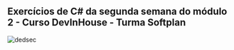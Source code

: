 <h2>Exercícios de C# da segunda semana do módulo 2 - Curso DevInHouse - Turma Softplan</h2>
  
  ![dedsec](https://user-images.githubusercontent.com/93289348/156792420-79eb37a3-4906-4ce1-9209-be72ec776ba8.gif)

